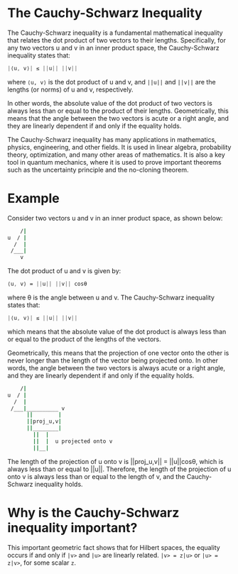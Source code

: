 # The Cauchy-Schwarz Inequality
The Cauchy-Schwarz inequality is a fundamental mathematical inequality that relates the dot product of two vectors to their lengths. Specifically, for any two vectors u and v in an inner product space, the Cauchy-Schwarz inequality states that:
```css
|⟨u, v⟩| ≤ ||u|| ||v||
```
where `⟨u, v⟩` is the dot product of u and v, and `||u||` and `||v||` are the lengths (or norms) of u and v, respectively.

In other words, the absolute value of the dot product of two vectors is always less than or equal to the product of their lengths. Geometrically, this means that the angle between the two vectors is acute or a right angle, and they are linearly dependent if and only if the equality holds.

The Cauchy-Schwarz inequality has many applications in mathematics, physics, engineering, and other fields. It is used in linear algebra, probability theory, optimization, and many other areas of mathematics. It is also a key tool in quantum mechanics, where it is used to prove important theorems such as the uncertainty principle and the no-cloning theorem.

# Example
Consider two vectors u and v in an inner product space, as shown below:
```bash
    /|
u  / |
  /  |
 /___|
    v
```
The dot product of u and v is given by:
```css
⟨u, v⟩ = ||u|| ||v|| cosθ
```
where θ is the angle between u and v. The Cauchy-Schwarz inequality states that:
```css
|⟨u, v⟩| ≤ ||u|| ||v||
```
which means that the absolute value of the dot product is always less than or equal to the product of the lengths of the vectors.

Geometrically, this means that the projection of one vector onto the other is never longer than the length of the vector being projected onto. In other words, the angle between the two vectors is always acute or a right angle, and they are linearly dependent if and only if the equality holds.
```bash
    /|
u  / |
  /  |
 /___|__________ v
      ||        |
      ||proj_u,v|
      ||________|
        ||  |
        ||  |  u projected onto v
        ||__|
```
The length of the projection of u onto v is ||proj_u,v|| = ||u||cosθ, which is always less than or equal to ||u||. Therefore, the length of the projection of u onto v is always less than or equal to the length of v, and the Cauchy-Schwarz inequality holds.

# Why is the Cauchy-Schwarz inequality important?
This important geometric fact shows that for Hilbert spaces, the equality occurs if and only if `|v>` and `|u>` are linearly related. `|v> = z|u>` or `|u> = z|v>`, for some scalar `z`.
